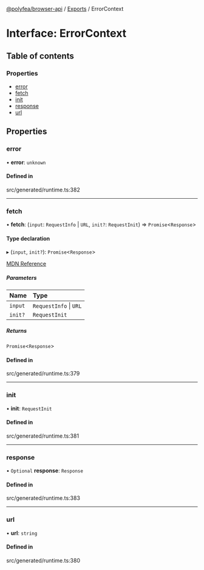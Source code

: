 [@polyfea/browser-api](../README.md) / [Exports](../modules.md) / ErrorContext

# Interface: ErrorContext

## Table of contents

### Properties

- [error](ErrorContext.md#error)
- [fetch](ErrorContext.md#fetch)
- [init](ErrorContext.md#init)
- [response](ErrorContext.md#response)
- [url](ErrorContext.md#url)

## Properties

### error

• **error**: `unknown`

#### Defined in

src/generated/runtime.ts:382

___

### fetch

• **fetch**: (`input`: `RequestInfo` \| `URL`, `init?`: `RequestInit`) => `Promise`\<`Response`\>

#### Type declaration

▸ (`input`, `init?`): `Promise`\<`Response`\>

[MDN Reference](https://developer.mozilla.org/docs/Web/API/fetch)

##### Parameters

| Name | Type |
| :------ | :------ |
| `input` | `RequestInfo` \| `URL` |
| `init?` | `RequestInit` |

##### Returns

`Promise`\<`Response`\>

#### Defined in

src/generated/runtime.ts:379

___

### init

• **init**: `RequestInit`

#### Defined in

src/generated/runtime.ts:381

___

### response

• `Optional` **response**: `Response`

#### Defined in

src/generated/runtime.ts:383

___

### url

• **url**: `string`

#### Defined in

src/generated/runtime.ts:380
